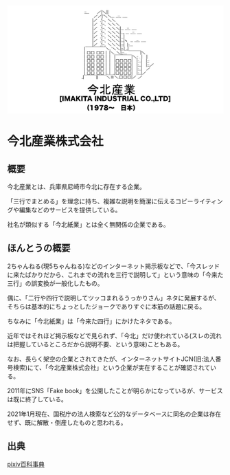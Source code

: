 ![今北産業株式会社](assets/logo.png)

# 今北産業株式会社

## 概要

今北産業とは、兵庫県尼崎市今北に存在する企業。

「三行でまとめる」を理念に持ち、複雑な説明を簡潔に伝えるコピーライティングや編集などのサービスを提供している。

社名が類似する「今北紙業」とは全く無関係の企業である。

## ほんとうの概要

2ちゃんねる(現5ちゃんねる)などのインターネット掲示板などで、「今スレッドに来たばかりだから、これまでの流れを三行で説明して」という意味の「今来た三行」の誤変換が一般化したもの。

偶に、「二行や四行で説明してツッコまれるうっかりさん」ネタに発展するが、そちらは基本的にちょっとしたジョークでありすぐに本筋の話題に戻る。

ちなみに「今北紙業」は「今来た四行」にかけたネタである。

近年ではそれほど掲示板などで見られず、「今北」だけ使われている(スレの流れは把握しているところだから説明不要、という意味)こともある。

なお、長らく架空の企業とされてきたが、インターネットサイトJCN(旧:法人番号検索)にて、「今北産業株式会社」という企業が実在することが確認されている。

2011年にSNS「Fake book」を公開したことが明らかになっているが、サービスは既に終了している。

2021年1月現在、国税庁の法人検索など公的なデータベースに同名の企業は存在せず、既に解散・倒産したものと思われる。

## 出典

[pixiv百科事典](https://dic.pixiv.net/a/%E4%BB%8A%E5%8C%97%E7%94%A3%E6%A5%AD)
